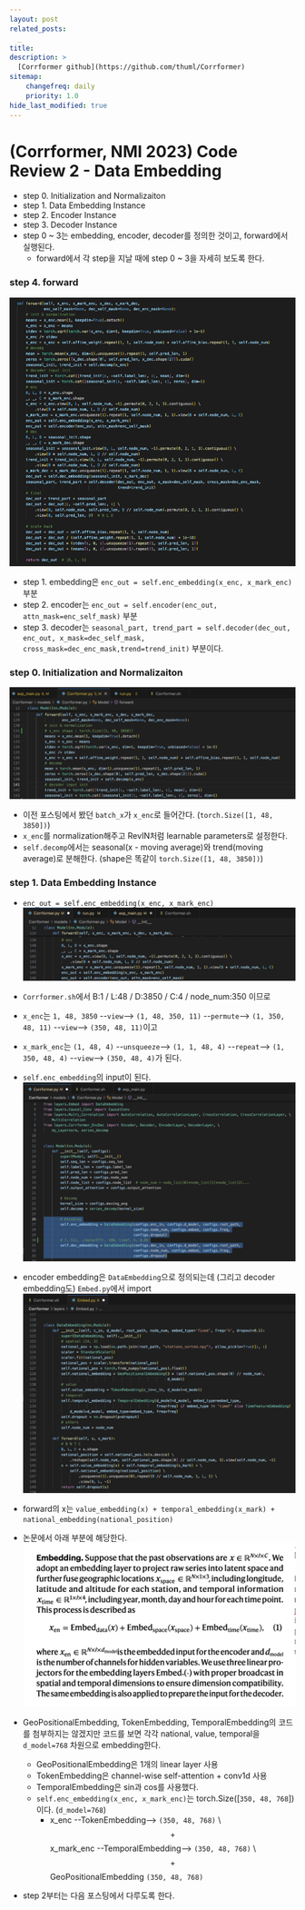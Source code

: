 ```yaml
---
layout: post
related_posts:
  _
title: 
description: >
  [Corrformer github](https://github.com/thuml/Corrformer)
sitemap:
    changefreq: daily
    priority: 1.0
hide_last_modified: true
---
```


# (Corrformer, NMI 2023) Code Review 2 - Data Embedding

- step 0. Initialization and Normalizaiton
- step 1. Data Embedding Instance
- step 2. Encoder Instance
- step 3. Decoder Instance
- step 0 ~ 3는 embedding, encoder, decoder를 정의한 것이고, forward에서 실행된다.
  - forward에서 각 step을 지날 때에 step 0 ~ 3을 자세히 보도록 한다.

### step 4. forward
![사진6](/assets/img/pytorch/corrformer1/fig6.png)
- step 1. embedding은 `enc_out = self.enc_embedding(x_enc, x_mark_enc)` 부분
- step 2. encoder는 `enc_out = self.encoder(enc_out, attn_mask=enc_self_mask)` 부분
- step 3. decoder는 `seasonal_part, trend_part = self.decoder(dec_out, enc_out, x_mask=dec_self_mask, cross_mask=dec_enc_mask,trend=trend_init)` 부분이다.

### step 0. Initialization and Normalizaiton
![사진0](/assets/img/pytorch/corrformer2/corrformer200.png)
  - 이전 포스팅에서 봤던 `batch_x`가 `x_enc`로 들어간다. (`torch.Size([1, 48, 3850])`)
  - `x_enc`를 normalization해주고 RevIN처럼 learnable parameters로 설정한다.
  - `self.decomp`에서는 seasonal(x - moving average)와 trend(moving average)로 분해한다. (shape은 똑같이 `torch.Size([1, 48, 3850])`)

### step 1. Data Embedding Instance
  - `enc_out = self.enc_embedding(x_enc, x_mark_enc)`
![사진3](/assets/img/pytorch/corrformer2/corrformer23.png)
- `Corrformer.sh`에서 B:1 / L:48 / D:3850 / C:4 / node_num:350 이므로
- `x_enc`는 `1, 48, 3850` --`view`--> `(1, 48, 350, 11)` --`permute`--> `(1, 350, 48, 11)` --`view`--> `(350, 48, 11)`이고
- `x_mark_enc`는  `(1, 48, 4)` --`unsqueeze`--> `(1, 1, 48, 4)` --`repeat`--> `(1, 350, 48, 4)` --`view`--> `(350, 48, 4)`가 된다.
- `self.enc_embedding`의 input이 된다.
![사진0](/assets/img/pytorch/corrformer2/corrformer20.png)
- encoder embedding은 `DataEmbedding`으로 정의되는데 (그리고 decoder embedding도) `Embed.py`에서 import
![사진1](/assets/img/pytorch/corrformer2/corrformer21.png)
- forward의 x는 `value_embedding(x) + temporal_embedding(x_mark) + national_embedding(national_position)`
- 논문에서 아래 부분에 해당한다.
![사진2](/assets/img/pytorch/corrformer2/corrformer22.png)
- GeoPositionalEmbedding, TokenEmbedding, TemporalEmbedding의 코드를 첨부하지는 않겠지만 코드를 보면 각각 national, value, temporal을 `d_model=768` 차원으로 embedding한다.
  - GeoPositionalEmbedding은 1개의 linear layer 사용
  - TokenEmbedding은 channel-wise self-attention + conv1d 사용
  - TemporalEmbedding은 sin과 cos를 사용했다.
  - `self.enc_embedding(x_enc, x_mark_enc)`는 torch.Size([`350, 48, 768`])이다. (`d_model=768`)
    - x_enc       --TokenEmbedding--> `(350, 48, 768)` \\
    $$+$$ x_mark_enc  --TemporalEmbedding--> `(350, 48, 768)` \\
    $$+$$ GeoPositionalEmbedding `(350, 48, 768)`

- step 2부터는 다음 포스팅에서 다루도록 한다.